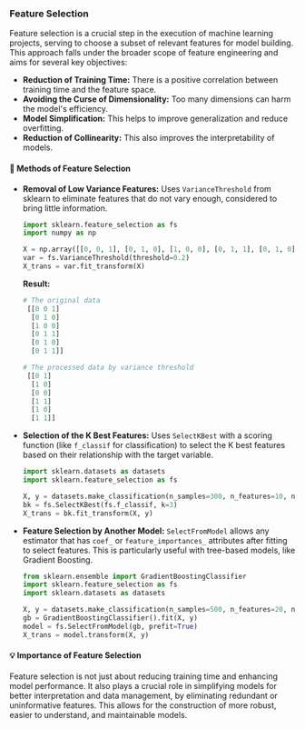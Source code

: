 ### Feature Selection

Feature selection is a crucial step in the execution of machine learning projects, serving to choose a subset of
relevant features for model building. This approach falls under the broader scope of feature engineering and aims for
several key objectives:

- **Reduction of Training Time:** There is a positive correlation between training time and the feature space.
- **Avoiding the Curse of Dimensionality:** Too many dimensions can harm the model's efficiency.
- **Model Simplification:** This helps to improve generalization and reduce overfitting.
- **Reduction of Collinearity:** This also improves the interpretability of models.

#### 🎯 **Methods of Feature Selection**

- **Removal of Low Variance Features:** Uses `VarianceThreshold` from sklearn to eliminate features that do not vary
  enough, considered to bring little information.

   ```python
   import sklearn.feature_selection as fs
   import numpy as np 
   
   X = np.array([[0, 0, 1], [0, 1, 0], [1, 0, 0], [0, 1, 1], [0, 1, 0], [0, 1, 1]])
   var = fs.VarianceThreshold(threshold=0.2)
   X_trans = var.fit_transform(X)
   ```

  **Result:**
   ```python
   # The original data
    [[0 0 1]
     [0 1 0]
     [1 0 0]
     [0 1 1]
     [0 1 0]
     [0 1 1]]
  
   # The processed data by variance threshold
    [[0 1]
     [1 0]
     [0 0]
     [1 1]
     [1 0]
     [1 1]]
    ```

- **Selection of the K Best Features:** Uses `SelectKBest` with a scoring function (like `f_classif` for
  classification) to select the K best features based on their relationship with the target variable.

   ```python
   import sklearn.datasets as datasets
   import sklearn.feature_selection as fs
   
   X, y = datasets.make_classification(n_samples=300, n_features=10, n_informative=4)
   bk = fs.SelectKBest(fs.f_classif, k=3)
   X_trans = bk.fit_transform(X, y)
   ```

- **Feature Selection by Another Model:** `SelectFromModel` allows any estimator that has `coef_`
  or `feature_importances_` attributes after fitting to select features. This is particularly useful with tree-based
  models, like Gradient Boosting.

   ```python
   from sklearn.ensemble import GradientBoostingClassifier
   import sklearn.feature_selection as fs
   import sklearn.datasets as datasets
   
   X, y = datasets.make_classification(n_samples=500, n_features=20, n_informative=6, random_state=21)
   gb = GradientBoostingClassifier().fit(X, y)
   model = fs.SelectFromModel(gb, prefit=True)
   X_trans = model.transform(X, y)
   ```

#### 💡 **Importance of Feature Selection**

Feature selection is not just about reducing training time and enhancing model performance. It also plays a crucial role
in simplifying models for better interpretation and data management, by eliminating redundant or uninformative features.
This allows for the construction of more robust, easier to understand, and maintainable models.